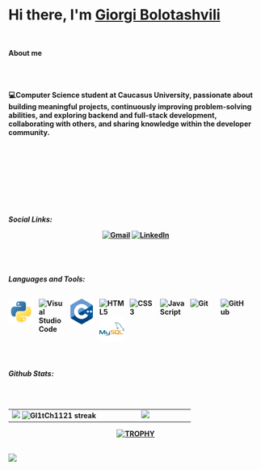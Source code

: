 <h1><b>Hi there, I'm </b><a href="https://github.com/Gl1tCh1121">Giorgi Bolotashvili</a></h1>
<br>

**About me**

<br>
<br>
<br>
<b> 💻Computer Science student at Caucasus University, passionate about building meaningful projects,
continuously improving problem-solving abilities, and exploring backend and full-stack development,
collaborating with others, and sharing knowledge within the developer community.
<b/>
<br>
<br>
<br>
<br>

<br> 
<br>
<h1><b></b></h1>
<br>

***Social Links:***

<div align="center">

[![Gmail](https://img.shields.io/badge/Gmail-D14836?style=for-the-badge&logo=gmail&logoColor=white)](mailto:giobolotashvili1980@gmail.com)
[![LinkedIn](https://img.shields.io/badge/LinkedIn-0A66C2?style=for-the-badge&logo=linkedin&logoColor=white)](https://www.linkedin.com/in/giorgibolotashvili)

 
</div>
<h1><b></b></h1>
<br>

***Languages and Tools:***
<br>
<br>

<img align="left" src="https://raw.githubusercontent.com/devicons/devicon/master/icons/python/python-original.svg" alt="python" style="padding-right:10px;  width:50px;"/>
<img align="left" alt="Visual Studio Code" width="26px" src="https://cdn.jsdelivr.net/gh/devicons/devicon/icons/vscode/vscode-original.svg" style="padding-right:10px;  width:50px;" />
<img align="left" src="https://raw.githubusercontent.com/devicons/devicon/master/icons/cplusplus/cplusplus-original.svg" alt="cplusplus" style="padding-right:10px;  width:50px;"/>
<img align="left" alt="HTML5" width="26px" src="https://cdn.jsdelivr.net/gh/devicons/devicon/icons/html5/html5-original.svg" style="padding-right:10px; width:50px;" />
<img align="left" alt="CSS3" width="26px" src="https://cdn.jsdelivr.net/gh/devicons/devicon/icons/css3/css3-original.svg" style="padding-right:10px; width:50px;" />
<img align="left" alt="JavaScript" width="26px" src="https://cdn.jsdelivr.net/gh/devicons/devicon/icons/javascript/javascript-original.svg" style="padding-right:10px; width:50px;" />
<img align="left" alt="Git" width="26px" src="https://cdn.jsdelivr.net/gh/devicons/devicon/icons/git/git-original.svg" style="padding-right:10px; width:50px;" />
<img align="left" alt="GitHub" width="26px" src="https://user-images.githubusercontent.com/3369400/139447912-e0f43f33-6d9f-45f8-be46-2df5bbc91289.png" style="padding-right:10px; width:50px;"/>
<img align="left" src="https://raw.githubusercontent.com/devicons/devicon/master/icons/mysql/mysql-original-wordmark.svg" alt="mysql"  style="padding-right:10px;  width:50px;" />

<br>
<br>
<br>

<h1><b></b></h1>

<br>
<br>

***Github Stats:***

<br>
<br>

<p align="center">
<table align="center">
<tr>
<td width="50%" align="center">
    <img src="https://github-readme-stats.vercel.app/api?username=Gl1tCh1121&theme=nightowl&show_icons=true&count_private=true" />
    <img src="https://github-readme-streak-stats.herokuapp.com/?user=Gl1tCh1121&theme=nightowl&hide_border=false" alt="Gl1tCh1121 streak" />
</td>
<td width="50%" align="center">
    <img src="https://github-readme-stats.anuraghazra1.vercel.app/api/top-langs/?username=Gl1tCh1121&theme=nightowl&hide_border=false&langs_count=10"/>
</td>
</tr>
</table>

<div align="center" >
    <a href="https://github.com/ryo-ma/github-profile-trophy">
        <img src="https://github-profile-trophy.vercel.app/?username=Gl1tCh1121&theme=dark_lover&row=1&column=7&margin-h=15&margin-w=5&no-bg=true" alt="TROPHY" width="84%" />
    </a>
</div>   
</p>
  
<br>

<img src="https://user-images.githubusercontent.com/74038190/212284100-561aa473-3905-4a80-b561-0d28506553ee.gif" width="100%">




